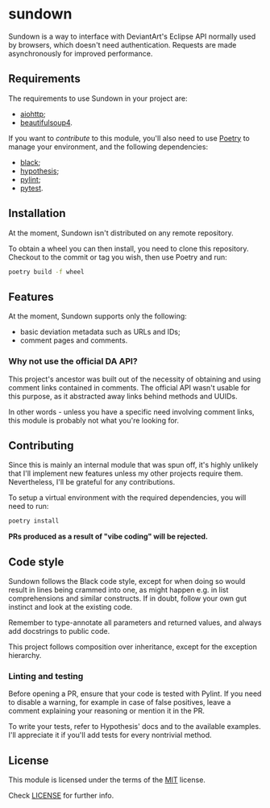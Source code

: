 # sundown
Sundown is a way to interface with DeviantArt's Eclipse API normally used by browsers, which doesn't
need authentication. Requests are made asynchronously for improved performance.

## Requirements

The requirements to use Sundown in your project are:
 * [aiohttp];
 * [beautifulsoup4].

If you want to _contribute_ to this module, you'll also need to use [Poetry] to manage your
environment, and the following dependencies:
 * [black];
 * [hypothesis];
 * [pylint];
 * [pytest].

## Installation

At the moment, Sundown isn't distributed on any remote repository.

To obtain a wheel you can then install, you need to clone this repository. Checkout to the commit
or tag you wish, then use Poetry and run:

```bash
poetry build -f wheel
```

## Features

At the moment, Sundown supports only the following:
 * basic deviation metadata such as URLs and IDs;
 * comment pages and comments.

### Why not use the official DA API?

This project's ancestor was built out of the necessity of obtaining and using comment links
contained in comments. The official API wasn't usable for this purpose, as it abstracted away links
behind methods and UUIDs.

In other words - unless you have a specific need involving comment links, this module is probably
not what you're looking for.

## Contributing

Since this is mainly an internal module that was spun off, it's highly unlikely that I'll implement
new features unless my other projects require them. Nevertheless, I'll be grateful for any
contributions.

To setup a virtual environment with the required dependencies, you will need to run:

```bash
poetry install
```

**PRs produced as a result of "vibe coding" will be rejected.**

## Code style

Sundown follows the Black code style, except for when doing so would result in lines being crammed
into one, as might happen e.g. in list comprehensions and similar constructs. If in doubt, follow
your own gut instinct and look at the existing code.

Remember to type-annotate all parameters and returned values, and always add docstrings to public
code.

This project follows composition over inheritance, except for the exception hierarchy.

### Linting and testing

Before opening a PR, ensure that your code is tested with Pylint. If you need to disable a warning,
for example in case of false positives, leave a comment explaining your reasoning or mention it in
the PR.

To write your tests, refer to Hypothesis' docs and to the available examples. I'll appreciate it if
you'll add tests for every nontrivial method.

## License

This module is licensed under the terms of the [MIT] license.

Check [LICENSE] for further info.

[poetry]:https://python-poetry.org

[aiohttp]:https://docs.aiohttp.org/en/stable/index.html
[beautifulsoup4]:https://beautiful-soup-4.readthedocs.io/en/latest/

[black]:https://black.readthedocs.io/en/stable/index.html
[hypothesis]:https://hypothesis.readthedocs.io/en/latest/
[pylint]:https://pylint.readthedocs.io/en/stable/
[pytest]:https://pytest.org/

[MIT]:https://choosealicense.com/licenses/mit/
[LICENSE]:./LICENSE
